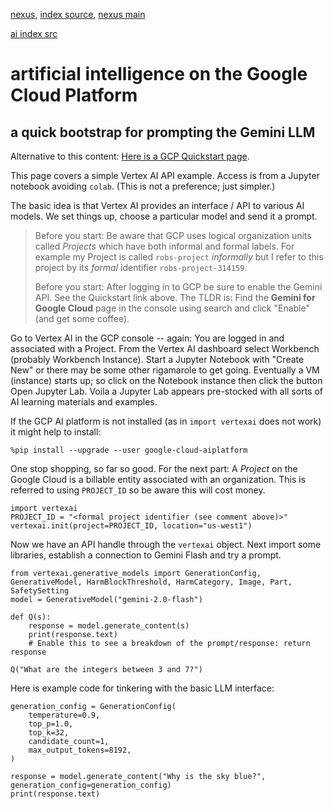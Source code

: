 [nexus](https://robfatland.github.io/nexus), [index source](https://github.com/robfatland/nexus/blob/gh-pages/index.md), 
[nexus main](https://github.com/robfatland/nexus/tree/main)


[ai index src](https://github.com/robfatland/nexus/blob/gh-pages/ai/index.md)


# artificial intelligence on the Google Cloud Platform


## a quick bootstrap for prompting the Gemini LLM


Alternative to this content:
[Here is a GCP Quickstart page](https://cloud.google.com/vertex-ai/generative-ai/docs/start/quickstarts/quickstart).


This page covers a simple Vertex AI API example. Access is from a Jupyter notebook avoiding `colab`.
(This is not a preference; just simpler.)


The basic idea is that Vertex AI provides an interface / API to various AI models. We set things up, 
choose a particular model and send it a prompt. 


> Before you start: Be aware that GCP uses logical organization units called *Projects* which have both
> informal and formal labels. For example my Project is called `robs-project` *informally* but I refer to
> this project by its *formal* identifier `robs-project-314159`.
>
> Before you start: After logging in to GCP be sure to enable the Gemini API. See the Quickstart link above.
> The TLDR is: Find the **Gemini for Google Cloud** page in the console using search and click "Enable" (and get some coffee).



Go to Vertex AI in the GCP console -- again: You are logged in and associated with a Project. 
From the Vertex AI dashboard select Workbench (probably Workbench Instance). Start a Jupyter Notebook
with "Create New" or there may be some other rigamarole to get going. Eventually a VM (instance) 
starts up; so click on the Notebook instance then click the button Open Jupyter Lab. Voila a 
Jupyter Lab appears pre-stocked with all sorts of AI learning materials and examples. 


If the GCP AI platform is not installed (as in `import vertexai` does not work) it might help to install:


```
%pip install --upgrade --user google-cloud-aiplatform
```


One stop shopping, so far so good. For the next part: A *Project* on the Google Cloud is a billable entity associated with
an organization. This is referred to using `PROJECT_ID` so be aware this will cost money.


```
import vertexai
PROJECT_ID = "<formal project identifier (see comment above)>"
vertexai.init(project=PROJECT_ID, location="us-west1")
```


Now we have an API handle through the `vertexai` object. Next import some libraries, establish a connection to Gemini Flash and try a prompt.


```
from vertexai.generative_models import GenerationConfig, GenerativeModel, HarmBlockThreshold, HarmCategory, Image, Part, SafetySetting
model = GenerativeModel("gemini-2.0-flash")

def Q(s):
    response = model.generate_content(s)
    print(response.text)
    # Enable this to see a breakdown of the prompt/response: return response

Q("What are the integers between 3 and 7?")
```

Here is example code for tinkering with the basic LLM interface: 


```
generation_config = GenerationConfig(
    temperature=0.9,
    top_p=1.0,
    top_k=32,
    candidate_count=1,
    max_output_tokens=8192,
)

response = model.generate_content("Why is the sky blue?", generation_config=generation_config)
print(response.text)
```
